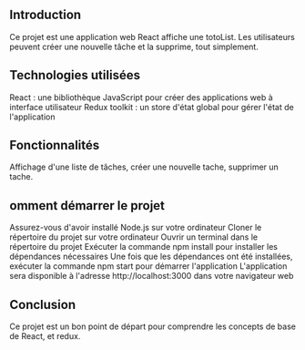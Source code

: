 ## Introduction
Ce projet est une application web React affiche une totoList. Les utilisateurs peuvent créer une nouvelle tâche et la supprime, tout simplement.

## Technologies utilisées
React : une bibliothèque JavaScript pour créer des applications web à interface utilisateur 
Redux toolkit : un store d'état global pour gérer l'état de l'application

## Fonctionnalités
Affichage d'une liste de tâches, 
créer une nouvelle tache,
supprimer un tache.

## omment démarrer le projet
Assurez-vous d'avoir installé Node.js sur votre ordinateur 
Cloner le répertoire du projet sur votre ordinateur 
Ouvrir un terminal dans le répertoire du projet Exécuter la commande npm install pour installer les dépendances nécessaires 
Une fois que les dépendances ont été installées, exécuter la commande npm start pour démarrer l'application 
L'application sera disponible à l'adresse http://localhost:3000 dans votre navigateur web

## Conclusion
Ce projet est un bon point de départ pour comprendre les concepts de base de React, et redux.
